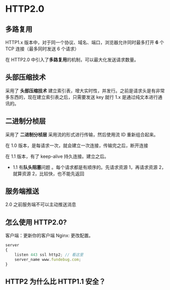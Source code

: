 # HTTP2.0

## 多路复用

HTTP1.x 版本中，对于同一个协议、域名、端口，浏览器允许同时最多打开 **6** 个 TCP 连接（最多同时发送 6 个请求）

在 HTTP2.0 中引入了**多路复用**的机制，可以最大化发送请求数量。

## 头部压缩技术

采用了 **头部压缩技术** 建立索引表，增大实时性，并发行。之前是请求头是有非常多东西的，现在建立索引表之后，只需要发送 key 就行 1.x 是通过纯文本进行通讯的。

## 二进制分桢层

采用了 **二进制分桢层** 采用流的形式进行传输，然后使用流 ID 重新组合起来。

在 1.0 版本，是每请求一次，就会建立一次连接，传输完之后，断开连接

在 1.1 版本，有了 keep-alive 持久连接。建立之后。

- 1.1 有**队头阻塞**问题 。每个请求都是有顺序的。先请求资源 1，再请求资源 2，就算资源 2，比较快，也不能先返回

## 服务端推送

2.0 之前服务端不可以主动推送消息

## 怎么使用 HTTP2.0?

客户端：更新你的客户端 Nginx: 更改配置。

```javascript
server
{
    listen 443 ssl http2; // 看这里
    server_name www.fundebug.com;
}
```

## HTTP2 为什么比 HTTP1.1 安全？
